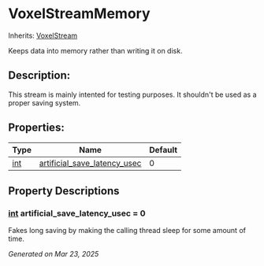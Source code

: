 # VoxelStreamMemory

Inherits: [VoxelStream](VoxelStream.md)

Keeps data into memory rather than writing it on disk.

## Description: 

This stream is mainly intented for testing purposes. It shouldn't be used as a proper saving system.

## Properties: 


Type                                                                  | Name                                                             | Default 
--------------------------------------------------------------------- | ---------------------------------------------------------------- | --------
[int](https://docs.godotengine.org/en/stable/classes/class_int.html)  | [artificial_save_latency_usec](#i_artificial_save_latency_usec)  | 0       
<p></p>

## Property Descriptions

### [int](https://docs.godotengine.org/en/stable/classes/class_int.html)<span id="i_artificial_save_latency_usec"></span> **artificial_save_latency_usec** = 0

Fakes long saving by making the calling thread sleep for some amount of time.

_Generated on Mar 23, 2025_
